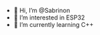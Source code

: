 - 👋 Hi, I’m @Sabrinon
- 👀 I’m interested in ESP32
- 🌱 I’m currently learning C++

<!---
Sabrinon/Sabrinon is a ✨ special ✨ repository because its `README.md` (this file) appears on your GitHub profile.
You can click the Preview link to take a look at your changes.
--->

